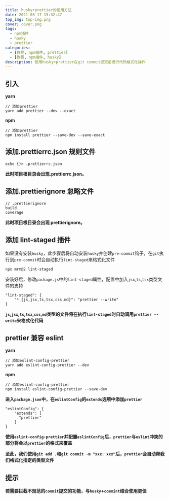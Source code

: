 ```yaml
---
title: husky+prettier的使用方法
date: 2021-08-17 15:32:47
top_img: top-img.png
cover: cover.png
tags:
  - npm插件
  - husky
  - prettier
categories:
  - [教程, npm插件, prettier]
  - [教程, npm插件, husky]
description: 使用husky+prettier在git commit提交前进行代码格式化操作
---
```


## 引入

**yarn**

```
// 添加prettier
yarn add prettier --dev --exact
```

**npm**

```
// 添加prettier
npm install prettier --save-dev --save-exact
```

## 添加.prettierrc.json 规则文件

```
echo {}> .prettierrc.json
```

**此时项目根目录会出现.prettierrc.json。**

## 添加.prettierignore 忽略文件

```
// .prettierignore
build
coverage
```

**此时项目根目录会出现 prettierignore。**

## 添加 lint-staged 插件

如果没有安装`husky`，此步骤后将自动安装`husky`并创建`pre-commit`钩子，在`git`执行到`pre-commit`时会自动执行`lint-staged`来格式化文件

```
npx mrm@2 lint-staged
```

安装好后，修改`package.js`中的`lint-staged`属性，配置中加入`jsx`,`ts`,`tsx`类型文件的支持

```
"lint-staged": {
    "*.{js,jsx,ts,tsx,css,md}": "prettier --write"
}
```

**`js`,`jsx`,`ts`,`tsx`,`css`,`md`类型的文件将在执行`lint-staged`时自动调用`prettier --write`来格式化代码**

## prettier 兼容 eslint

**yarn**

```
// 添加eslint-config-prettier
yarn add eslint-config-prettier --dev
```

**npm**

```
// 添加eslint-config-prettier
npm install eslint-config-prettier --save-dev
```

**进入`package.json`中，在`eslintConfig`的`extends`选项中添加`prettier`**

```
"eslintConfig": {
    "extends": [
      "prettier"
    ]
}
```

**使用`eslint-config-prettier`并配置`eslintConfig`后，`prettier`与`eslint`冲突的部分将会以`prettier`的格式来覆盖**

**至此，我们使用`git add .`和`git commit -m "xxx: xxx"`后，`prettier`会自动帮我们格式化指定的类型文件**

## 提示

**若需要拦截不规范的`commit`提交的功能，与`husky`+`commint`结合使用更佳**
